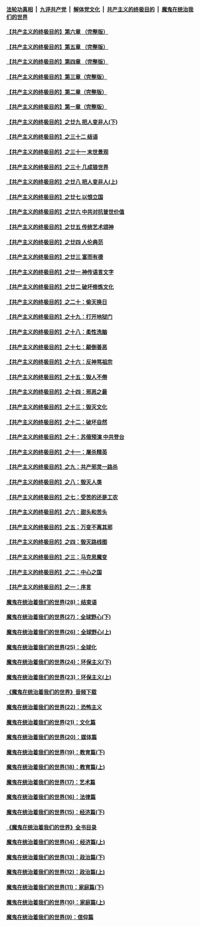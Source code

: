 ####  [法轮功真相](../../../../basic/blob/master/README.md?t=04200130) &nbsp;|&nbsp; [九评共产党](../../../../9ping.md/blob/master/README.md?t=04200130) &nbsp;|&nbsp; [解体党文化](../../../../jtdwh.md/blob/master/README.md?t=04200130)  &nbsp;|&nbsp; [共产主义的终极目的](../../../../gczydzjmd.md/blob/master/README.md?t=04200130) &nbsp;|&nbsp; [魔鬼在统治我们的世界](../../../../mgztzwmdsj.md/blob/master/README.md?t=04200130) 

#### [【共产主义的终极目的】第六章 （完整版）](../pages/nsc422/n11428913.md?t=04200130) 

#### [【共产主义的终极目的】第五章 （完整版）](../pages/nsc422/n11428912.md?t=04200130) 

#### [【共产主义的终极目的】第四章 （完整版）](../pages/nsc422/n11428907.md?t=04200130) 

#### [【共产主义的终极目的】第三章（完整版）](../pages/nsc422/n11428848.md?t=04200130) 

#### [【共产主义的终极目的】第二章（完整版）](../pages/nsc422/n11428831.md?t=04200130) 

#### [【共产主义的终极目的】第一章（完整版）](../pages/nsc422/n11417651.md?t=04200130) 

#### [【共产主义的终极目的】之廿九 把人变非人(下)](../pages/nsc422/n11344140.md?t=04200130) 

#### [【共产主义的终极目的】之三十二 结语](../pages/nsc422/n11360535.md?t=04200130) 

#### [【共产主义的终极目的】之三十一 末世景观](../pages/nsc422/n11351129.md?t=04200130) 

#### [【共产主义的终极目的】之三十 几成狼世界](../pages/nsc422/n11348280.md?t=04200130) 

#### [【共产主义的终极目的】之廿八 把人变非人(上)](../pages/nsc422/n11340492.md?t=04200130) 

#### [【共产主义的终极目的】之廿七 以恨立国](../pages/nsc422/n11336944.md?t=04200130) 

#### [【共产主义的终极目的】之廿六 中共对抗普世价值](../pages/nsc422/n11324785.md?t=04200130) 

#### [【共产主义的终极目的】之廿五 传统艺术颂神](../pages/nsc422/n11296396.md?t=04200130) 

#### [【共产主义的终极目的】之廿四 人伦典范](../pages/nsc422/n11296397.md?t=04200130) 

#### [【共产主义的终极目的】之廿三 富而有德](../pages/nsc422/n11283598.md?t=04200130) 

#### [【共产主义的终极目的】之廿一 神传语言文字](../pages/nsc422/n11263265.md?t=04200130) 

#### [【共产主义的终极目的】之廿二 破坏修炼文化](../pages/nsc422/n11245728.md?t=04200130) 

#### [【共产主义的终极目的】之二十：偷天换日](../pages/nsc422/n11238846.md?t=04200130) 

#### [【共产主义的终极目的】之十九：打开地狱门](../pages/nsc422/n11206376.md?t=04200130) 

#### [【共产主义的终极目的】之十八：柔性洗脑](../pages/nsc422/n11199994.md?t=04200130) 

#### [【共产主义的终极目的】之十七：颠倒善恶](../pages/nsc422/n11179782.md?t=04200130) 

#### [【共产主义的终极目的】之十六：反神骂祖宗](../pages/nsc422/n11166798.md?t=04200130) 

#### [【共产主义的终极目的】之十五：毁人不倦](../pages/nsc422/n11166792.md?t=04200130) 

#### [【共产主义的终极目的】之十四：邪恶之最](../pages/nsc422/n11150249.md?t=04200130) 

#### [【共产主义的终极目的】之十三：毁灭文化](../pages/nsc422/n11135227.md?t=04200130) 

#### [【共产主义的终极目的】之十二：破坏自然](../pages/nsc422/n11135214.md?t=04200130) 

#### [【共产主义的终极目的】之十：苏俄预演 中共登台](../pages/nsc422/n11118424.md?t=04200130) 

#### [【共产主义的终极目的】之十一：屠杀精英](../pages/nsc422/n11118442.md?t=04200130) 

#### [【共产主义的终极目的】之九：共产邪灵一路杀](../pages/nsc422/n11114139.md?t=04200130) 

#### [【共产主义的终极目的】之八：毁灭人类](../pages/nsc422/n11108503.md?t=04200130) 

#### [【共产主义的终极目的】之七：受苦的还是工农](../pages/nsc422/n11101809.md?t=04200130) 

#### [【共产主义的终极目的】之六：甜头和苦头](../pages/nsc422/n11096971.md?t=04200130) 

#### [【共产主义的终极目的】之五：万变不离其邪](../pages/nsc422/n11091285.md?t=04200130) 

#### [【共产主义的终极目的】之四：毁灭路线图](../pages/nsc422/n11086284.md?t=04200130) 

#### [【共产主义的终极目的】之三：马克思魔变](../pages/nsc422/n11061941.md?t=04200130) 

#### [【共产主义的终极目的】之二：中心之国](../pages/nsc422/n11047728.md?t=04200130) 

#### [【共产主义的终极目的】之一：序言](../pages/nsc422/n11086077.md?t=04200130) 

#### [魔鬼在统治着我们的世界(28)：结束语](../pages/nsc422/n10936246.md?t=04200130) 

#### [魔鬼在统治着我们的世界(27)：全球野心(下)](../pages/nsc422/n10928319.md?t=04200130) 

#### [魔鬼在统治着我们的世界(26)：全球野心(上)](../pages/nsc422/n10900318.md?t=04200130) 

#### [魔鬼在统治着我们的世界(25)：全球化](../pages/nsc422/n10788205.md?t=04200130) 

#### [魔鬼在统治着我们的世界(24)：环保主义(下)](../pages/nsc422/n10695307.md?t=04200130) 

#### [魔鬼在统治着我们的世界(23)：环保主义(上)](../pages/nsc422/n10688613.md?t=04200130) 

#### [《魔鬼在统治着我们的世界》音频下载](../pages/nsc422/n10635553.md?t=04200130) 

#### [魔鬼在统治着我们的世界(22)：恐怖主义](../pages/nsc422/n10614727.md?t=04200130) 

#### [魔鬼在统治着我们的世界(21)：文化篇](../pages/nsc422/n10597706.md?t=04200130) 

#### [魔鬼在统治着我们的世界(20)：媒体篇](../pages/nsc422/n10586579.md?t=04200130) 

#### [魔鬼在统治着我们的世界(19)：教育篇(下)](../pages/nsc422/n10564808.md?t=04200130) 

#### [魔鬼在统治着我们的世界(18)：教育篇(上)](../pages/nsc422/n10526970.md?t=04200130) 

#### [魔鬼在统治着我们的世界(17)：艺术篇](../pages/nsc422/n10499093.md?t=04200130) 

#### [魔鬼在统治着我们的世界(16)：法律篇](../pages/nsc422/n10485969.md?t=04200130) 

#### [魔鬼在统治着我们的世界(15)：经济篇(下)](../pages/nsc422/n10469975.md?t=04200130) 

#### [《魔鬼在统治着我们的世界》全书目录](../pages/nsc422/n10464261.md?t=04200130) 

#### [魔鬼在统治着我们的世界(14)：经济篇(上)](../pages/nsc422/n10457370.md?t=04200130) 

#### [魔鬼在统治着我们的世界(13)：政治篇(下)](../pages/nsc422/n10448270.md?t=04200130) 

#### [魔鬼在统治着我们的世界(12)：政治篇(上)](../pages/nsc422/n10444576.md?t=04200130) 

#### [魔鬼在统治着我们的世界(11)：家庭篇(下)](../pages/nsc422/n10440961.md?t=04200130) 

#### [魔鬼在统治着我们的世界(10)：家庭篇(上)](../pages/nsc422/n10435448.md?t=04200130) 

#### [魔鬼在统治着我们的世界(9)：信仰篇](../pages/nsc422/n10432159.md?t=04200130) 

